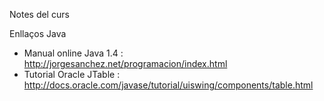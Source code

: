Notes del curs

Enllaços Java 

- Manual online Java 1.4 : http://jorgesanchez.net/programacion/index.html
- Tutorial Oracle JTable : http://docs.oracle.com/javase/tutorial/uiswing/components/table.html

